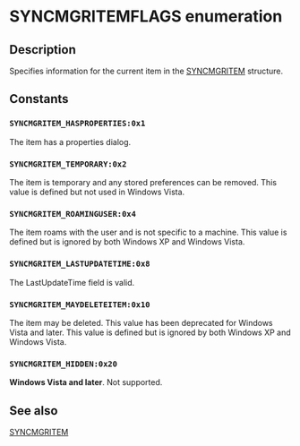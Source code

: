 # SYNCMGRITEMFLAGS enumeration

## Description

Specifies information for the current item in the [SYNCMGRITEM](https://learn.microsoft.com/windows/desktop/api/mobsync/ns-mobsync-syncmgritem) structure.

## Constants

### `SYNCMGRITEM_HASPROPERTIES:0x1`

The item has a properties dialog.

### `SYNCMGRITEM_TEMPORARY:0x2`

The item is temporary and any stored preferences can be removed. This value is defined but not used in Windows Vista.

### `SYNCMGRITEM_ROAMINGUSER:0x4`

The item roams with the user and is not specific to a machine. This value is defined but is ignored by both Windows XP and Windows Vista.

### `SYNCMGRITEM_LASTUPDATETIME:0x8`

The LastUpdateTime field is valid.

### `SYNCMGRITEM_MAYDELETEITEM:0x10`

The item may be deleted. This value has been deprecated for Windows Vista and later. This value is defined but is ignored by both Windows XP and Windows Vista.

### `SYNCMGRITEM_HIDDEN:0x20`

**Windows Vista and later**. Not supported.

## See also

[SYNCMGRITEM](https://learn.microsoft.com/windows/desktop/api/mobsync/ns-mobsync-syncmgritem)